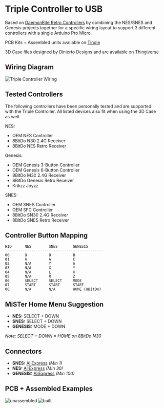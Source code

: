 # Triple Controller to USB

Based on [DaemonBite Retro Controllers](https://github.com/MickGyver/DaemonBite-Retro-Controllers-USB) by combining the NES/SNES and Genesis projects together for a specific wiring layout to support 3 different controllers with a single Arduino Pro Micro.

PCB Kits + Assembled units available on [Tindie](https://www.tindie.com/products/timville/triple-controller-classic-gaming-usb-adapter/)

3D Case files designed by Dinierto Designs and are available on [Thingiverse](https://www.thingiverse.com/thing:5011783)

## Wiring Diagram

![Triple Controller Wiring](https://user-images.githubusercontent.com/31223405/129961434-cc9ba3af-9f03-45be-8147-0c608614a966.png)

## Tested Controllers

The following controllers have been personally tested and are supported with the Triple Controller. All listed devices also fit when using the 3D Case as well.

NES:
* OEM NES Controller
* 8BitDo N30 2.4G Receiver
* 8BitDo NES Retro Receiver

Genesis:
* OEM Genesis 3-Button Controller
* OEM Genesis 6-Button Controller
* 8BitDo M30 2.4G Receiver
* 8BitDo Genesis Retro Receiver
* Krikzz Joyzz

SNES:
* OEM SNES Controller
* OEM SFC Controller
* 8BitDo SN30 2.4G Receiver
* 8BitDo SNES Retro Receiver

## Controller Button Mapping
```
HID      NES        SNES       GENESIS
---------------------------------------------
00       B          B          B
01       A          A          C
02       N/A        Y          A
03       N/A        X          Y
04       N/A        L          X
05       N/A        R          Z
06       SELECT     SELECT     MODE
07       START      START      START
08       N/A        N/A        HOME (8BitDo)
```

## MiSTer Home Menu Suggestion
* **NES:** SELECT + DOWN
* **SNES:** SELECT + DOWN
* **GENESIS:** MODE + DOWN

*Note: SELECT + DOWN = HOME on 8BitDo N30*

## Connectors
* **SNES:** [AliExpress](https://www.aliexpress.com/item/32838396935.html) *(Min 1)*
* **NES:** [AliExpress](https://www.aliexpress.com/item/4000396420735.html) *(Min 30)*
* **GENESIS:** [AliExpress](https://www.aliexpress.com/item/4000406448270.html) *(Min 100)*

## PCB + Assembled Examples
![unassembled](https://user-images.githubusercontent.com/31223405/134262489-26a5180b-2c78-4ba8-993b-f7132f75200f.jpg)
![built](https://user-images.githubusercontent.com/31223405/134262494-764370c2-681a-4ca3-b86f-3c8e0dfe66e6.jpg)



